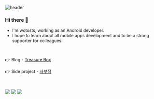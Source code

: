 ![header](https://capsule-render.vercel.app/api?type=soft&color=auto&height=120&section=header&text=wotosts&fontSize=50)

<h3>Hi there 👋</h3>

* I'm wotosts, working as an Android developer.  
* I hope to learn about all mobile apps development and to be a strong supporter for colleagues. 

<br>


👉 Blog - [Treasure Box](https://wotosts.github.io)  

👉 Side project - [사부작](https://play.google.com/store/apps/details?id=com.wotosts.naggingfriends&hl=en-KR)



<br>

<img src="https://img.shields.io/badge/Android-3DDC84?style=for-the-badge&logo=android&logoColor=FFFFFF"/> <img src="https://img.shields.io/badge/Kotlin-7F52FF?style=for-the-badge&logo=kotlin&logoColor=FFFFFF"/> <img src="https://img.shields.io/badge/Java-F36D00?style=for-the-badge"/>




<!--
**wotosts/wotosts** is a ✨ _special_ ✨ repository because its `README.md` (this file) appears on your GitHub profile.

Here are some ideas to get you started:

- 🔭 I’m currently working on ...
- 🌱 I’m currently learning ...
- 👯 I’m looking to collaborate on ...
- 🤔 I’m looking for help with ...
- 💬 Ask me about ...
- 📫 How to reach me: ...
- 😄 Pronouns: ...
- ⚡ Fun fact: ...
-->
